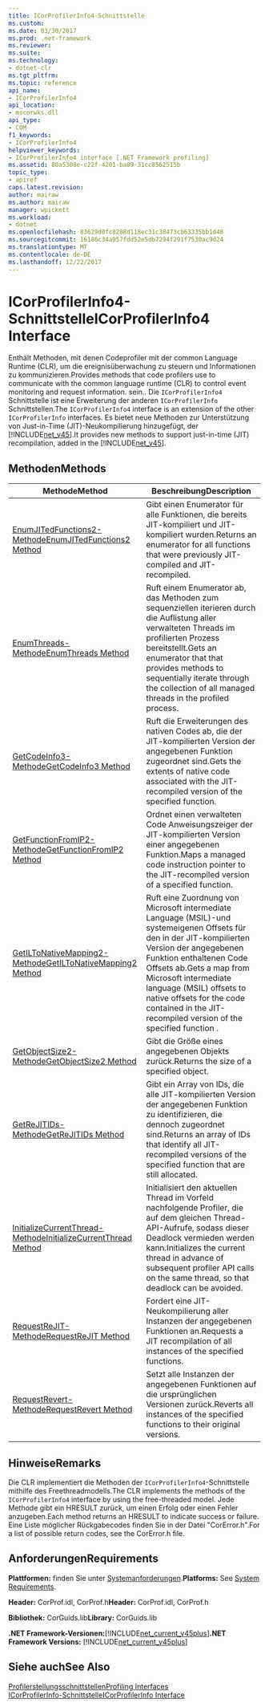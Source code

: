 ```yaml
---
title: ICorProfilerInfo4-Schnittstelle
ms.custom: 
ms.date: 03/30/2017
ms.prod: .net-framework
ms.reviewer: 
ms.suite: 
ms.technology:
- dotnet-clr
ms.tgt_pltfrm: 
ms.topic: reference
api_name:
- ICorProfilerInfo4
api_location:
- mscorwks.dll
api_type:
- COM
f1_keywords:
- ICorProfilerInfo4
helpviewer_keywords:
- ICorProfilerInfo4 interface [.NET Framework profiling]
ms.assetid: 80a5308e-c22f-4201-ba89-31cc8562515b
topic_type:
- apiref
caps.latest.revision: 
author: mairaw
ms.author: mairaw
manager: wpickett
ms.workload:
- dotnet
ms.openlocfilehash: 83629d0fc8288d118ec31c38473cb63335bb1d48
ms.sourcegitcommit: 16186c34a957fdd52e5db7294f291f7530ac9d24
ms.translationtype: MT
ms.contentlocale: de-DE
ms.lasthandoff: 12/22/2017
---
```

# <a name="icorprofilerinfo4-interface"></a><span data-ttu-id="837d8-102">ICorProfilerInfo4-Schnittstelle</span><span class="sxs-lookup"><span data-stu-id="837d8-102">ICorProfilerInfo4 Interface</span></span>
<span data-ttu-id="837d8-103">Enthält Methoden, mit denen Codeprofiler mit der common Language Runtime (CLR), um die ereignisüberwachung zu steuern und Informationen zu kommunizieren.</span><span class="sxs-lookup"><span data-stu-id="837d8-103">Provides methods that code profilers use to communicate with the common language runtime (CLR) to control event monitoring and request information.</span></span> <span data-ttu-id="837d8-104">sein.</span><span class="sxs-lookup"><span data-stu-id="837d8-104">.</span></span> <span data-ttu-id="837d8-105">Die `ICorProfilerInfo4` Schnittstelle ist eine Erweiterung der anderen `ICorProfilerInfo` Schnittstellen.</span><span class="sxs-lookup"><span data-stu-id="837d8-105">The `ICorProfilerInfo4` interface is an extension of the other `ICorProfilerInfo` interfaces.</span></span> <span data-ttu-id="837d8-106">Es bietet neue Methoden zur Unterstützung von Just-in-Time (JIT)-Neukompilierung hinzugefügt, der [!INCLUDE[net_v45](../../../../includes/net-v45-md.md)].</span><span class="sxs-lookup"><span data-stu-id="837d8-106">It provides new methods to support just-in-time (JIT) recompilation, added in the [!INCLUDE[net_v45](../../../../includes/net-v45-md.md)].</span></span>  
  
## <a name="methods"></a><span data-ttu-id="837d8-107">Methoden</span><span class="sxs-lookup"><span data-stu-id="837d8-107">Methods</span></span>  
  
|<span data-ttu-id="837d8-108">Methode</span><span class="sxs-lookup"><span data-stu-id="837d8-108">Method</span></span>|<span data-ttu-id="837d8-109">Beschreibung</span><span class="sxs-lookup"><span data-stu-id="837d8-109">Description</span></span>|  
|------------|-----------------|  
|[<span data-ttu-id="837d8-110">EnumJITedFunctions2-Methode</span><span class="sxs-lookup"><span data-stu-id="837d8-110">EnumJITedFunctions2 Method</span></span>](../../../../docs/framework/unmanaged-api/profiling/icorprofilerinfo4-enumjitedfunctions2-method.md)|<span data-ttu-id="837d8-111">Gibt einen Enumerator für alle Funktionen, die bereits JIT-kompiliert und JIT-kompiliert wurden.</span><span class="sxs-lookup"><span data-stu-id="837d8-111">Returns an enumerator for all functions that were previously JIT-compiled and JIT-recompiled.</span></span>|  
|[<span data-ttu-id="837d8-112">EnumThreads-Methode</span><span class="sxs-lookup"><span data-stu-id="837d8-112">EnumThreads Method</span></span>](../../../../docs/framework/unmanaged-api/profiling/icorprofilerinfo4-enumthreads-method.md)|<span data-ttu-id="837d8-113">Ruft einem Enumerator ab, das Methoden zum sequenziellen iterieren durch die Auflistung aller verwalteten Threads im profilierten Prozess bereitstellt.</span><span class="sxs-lookup"><span data-stu-id="837d8-113">Gets an enumerator that that provides methods to sequentially iterate through the collection of all managed threads in the profiled process.</span></span>|  
|[<span data-ttu-id="837d8-114">GetCodeInfo3-Methode</span><span class="sxs-lookup"><span data-stu-id="837d8-114">GetCodeInfo3 Method</span></span>](../../../../docs/framework/unmanaged-api/profiling/icorprofilerinfo4-getcodeinfo3-method.md)|<span data-ttu-id="837d8-115">Ruft die Erweiterungen des nativen Codes ab, die der JIT-kompilierten Version der angegebenen Funktion zugeordnet sind.</span><span class="sxs-lookup"><span data-stu-id="837d8-115">Gets the extents of native code associated with the JIT-recompiled version of the specified function.</span></span>|  
|[<span data-ttu-id="837d8-116">GetFunctionFromIP2-Methode</span><span class="sxs-lookup"><span data-stu-id="837d8-116">GetFunctionFromIP2 Method</span></span>](../../../../docs/framework/unmanaged-api/profiling/icorprofilerinfo4-getfunctionfromip2-method.md)|<span data-ttu-id="837d8-117">Ordnet einen verwalteten Code Anweisungszeiger der JIT-kompilierten Version einer angegebenen Funktion.</span><span class="sxs-lookup"><span data-stu-id="837d8-117">Maps a managed code instruction pointer to the JIT-recompiled version of a specified function.</span></span>|  
|[<span data-ttu-id="837d8-118">GetILToNativeMapping2-Methode</span><span class="sxs-lookup"><span data-stu-id="837d8-118">GetILToNativeMapping2 Method</span></span>](../../../../docs/framework/unmanaged-api/profiling/icorprofilerinfo4-getiltonativemapping2-method.md)|<span data-ttu-id="837d8-119">Ruft eine Zuordnung von Microsoft intermediate Language (MSIL)-und systemeigenen Offsets für den in der JIT-kompilierten Version der angegebenen Funktion enthaltenen Code Offsets ab.</span><span class="sxs-lookup"><span data-stu-id="837d8-119">Gets a map from Microsoft intermediate language (MSIL) offsets to native offsets for the code contained in the JIT-recompiled version of the specified function .</span></span>|  
|[<span data-ttu-id="837d8-120">GetObjectSize2-Methode</span><span class="sxs-lookup"><span data-stu-id="837d8-120">GetObjectSize2 Method</span></span>](../../../../docs/framework/unmanaged-api/profiling/icorprofilerinfo4-getobjectsize2-method.md)|<span data-ttu-id="837d8-121">Gibt die Größe eines angegebenen Objekts zurück.</span><span class="sxs-lookup"><span data-stu-id="837d8-121">Returns the size of a specified object.</span></span>|  
|[<span data-ttu-id="837d8-122">GetReJITIDs-Methode</span><span class="sxs-lookup"><span data-stu-id="837d8-122">GetReJITIDs Method</span></span>](../../../../docs/framework/unmanaged-api/profiling/icorprofilerinfo4-getrejitids-method.md)|<span data-ttu-id="837d8-123">Gibt ein Array von IDs, die alle JIT-kompilierten Version der angegebenen Funktion zu identifizieren, die dennoch zugeordnet sind.</span><span class="sxs-lookup"><span data-stu-id="837d8-123">Returns an array of IDs that identify all JIT-recompiled versions of the specified function that are still allocated.</span></span>|  
|[<span data-ttu-id="837d8-124">InitializeCurrentThread-Methode</span><span class="sxs-lookup"><span data-stu-id="837d8-124">InitializeCurrentThread Method</span></span>](../../../../docs/framework/unmanaged-api/profiling/icorprofilerinfo4-initializecurrentthread-method.md)|<span data-ttu-id="837d8-125">Initialisiert den aktuellen Thread im Vorfeld nachfolgende Profiler, die auf dem gleichen Thread-API-Aufrufe, sodass dieser Deadlock vermieden werden kann.</span><span class="sxs-lookup"><span data-stu-id="837d8-125">Initializes the current thread in advance of subsequent profiler API calls on the same thread, so that deadlock can be avoided.</span></span>|  
|[<span data-ttu-id="837d8-126">RequestReJIT-Methode</span><span class="sxs-lookup"><span data-stu-id="837d8-126">RequestReJIT Method</span></span>](../../../../docs/framework/unmanaged-api/profiling/icorprofilerinfo4-requestrejit-method.md)|<span data-ttu-id="837d8-127">Fordert eine JIT-Neukompilierung aller Instanzen der angegebenen Funktionen an.</span><span class="sxs-lookup"><span data-stu-id="837d8-127">Requests a JIT recompilation of all instances of the specified functions.</span></span>|  
|[<span data-ttu-id="837d8-128">RequestRevert-Methode</span><span class="sxs-lookup"><span data-stu-id="837d8-128">RequestRevert Method</span></span>](../../../../docs/framework/unmanaged-api/profiling/icorprofilerinfo4-requestrevert-method.md)|<span data-ttu-id="837d8-129">Setzt alle Instanzen der angegebenen Funktionen auf die ursprünglichen Versionen zurück.</span><span class="sxs-lookup"><span data-stu-id="837d8-129">Reverts all instances of the specified functions to their original versions.</span></span>|  
  
## <a name="remarks"></a><span data-ttu-id="837d8-130">Hinweise</span><span class="sxs-lookup"><span data-stu-id="837d8-130">Remarks</span></span>  
 <span data-ttu-id="837d8-131">Die CLR implementiert die Methoden der `ICorProfilerInfo4`-Schnittstelle mithilfe des Freethreadmodells.</span><span class="sxs-lookup"><span data-stu-id="837d8-131">The CLR implements the methods of the `ICorProfilerInfo4` interface by using the free-threaded model.</span></span> <span data-ttu-id="837d8-132">Jede Methode gibt ein HRESULT zurück, um einen Erfolg oder einen Fehler anzugeben.</span><span class="sxs-lookup"><span data-stu-id="837d8-132">Each method returns an HRESULT to indicate success or failure.</span></span> <span data-ttu-id="837d8-133">Eine Liste möglicher Rückgabecodes finden Sie in der Datei "CorError.h".</span><span class="sxs-lookup"><span data-stu-id="837d8-133">For a list of possible return codes, see the CorError.h file.</span></span>  
  
## <a name="requirements"></a><span data-ttu-id="837d8-134">Anforderungen</span><span class="sxs-lookup"><span data-stu-id="837d8-134">Requirements</span></span>  
 <span data-ttu-id="837d8-135">**Plattformen:** finden Sie unter [Systemanforderungen](../../../../docs/framework/get-started/system-requirements.md).</span><span class="sxs-lookup"><span data-stu-id="837d8-135">**Platforms:** See [System Requirements](../../../../docs/framework/get-started/system-requirements.md).</span></span>  
  
 <span data-ttu-id="837d8-136">**Header:** CorProf.idl, CorProf.h</span><span class="sxs-lookup"><span data-stu-id="837d8-136">**Header:** CorProf.idl, CorProf.h</span></span>  
  
 <span data-ttu-id="837d8-137">**Bibliothek:** CorGuids.lib</span><span class="sxs-lookup"><span data-stu-id="837d8-137">**Library:** CorGuids.lib</span></span>  
  
 <span data-ttu-id="837d8-138">**.NET Framework-Versionen:**[!INCLUDE[net_current_v45plus](../../../../includes/net-current-v45plus-md.md)]</span><span class="sxs-lookup"><span data-stu-id="837d8-138">**.NET Framework Versions:** [!INCLUDE[net_current_v45plus](../../../../includes/net-current-v45plus-md.md)]</span></span>  
  
## <a name="see-also"></a><span data-ttu-id="837d8-139">Siehe auch</span><span class="sxs-lookup"><span data-stu-id="837d8-139">See Also</span></span>  
 [<span data-ttu-id="837d8-140">Profilerstellungsschnittstellen</span><span class="sxs-lookup"><span data-stu-id="837d8-140">Profiling Interfaces</span></span>](../../../../docs/framework/unmanaged-api/profiling/profiling-interfaces.md)  
 [<span data-ttu-id="837d8-141">ICorProfilerInfo-Schnittstelle</span><span class="sxs-lookup"><span data-stu-id="837d8-141">ICorProfilerInfo Interface</span></span>](../../../../docs/framework/unmanaged-api/profiling/icorprofilerinfo-interface.md)
